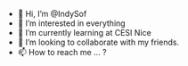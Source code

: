 - 👋 Hi, I’m @IndySof
- 👀 I’m interested in everything
- 🌱 I’m currently learning at CESI Nice
- 💞️ I’m looking to collaborate with my friends.
- 📫 How to reach me ... ?

<!---
IndySof/IndySof is a ✨ special ✨ repository because its `README.md` (this file) appears on your GitHub profile.
You can click the Preview link to take a look at your changes.
--->
